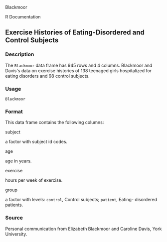 Blackmoor

R Documentation

## Exercise Histories of Eating-Disordered and Control Subjects

### Description

The `Blackmoor` data frame has 945 rows and 4 columns. Blackmoor and Davis's
data on exercise histories of 138 teenaged girls hospitalized for eating
disorders and 98 control subjects.

### Usage

    Blackmoor

### Format

This data frame contains the following columns:

subject

a factor with subject id codes.

age

age in years.

exercise

hours per week of exercise.

group

a factor with levels: `control`, Control subjects; `patient`, Eating-
disordered patients.

### Source

Personal communication from Elizabeth Blackmoor and Caroline Davis, York
University.

